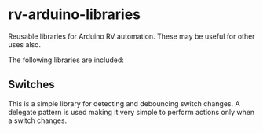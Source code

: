 # rv-arduino-libraries
Reusable libraries for Arduino RV automation.
These may be useful for other uses also.

The following libraries are included:

## Switches
This is a simple library for detecting and debouncing switch changes.
A delegate pattern is used making it very simple to
perform actions only when a switch changes.
